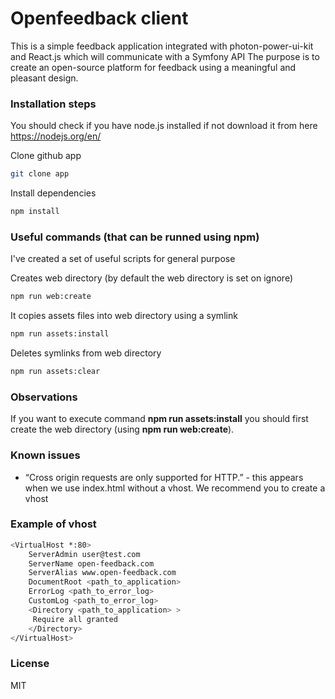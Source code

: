 # Openfeedback client

This is a simple feedback application integrated with photon-power-ui-kit and React.js which will communicate with a Symfony API
The purpose is to create an open-source platform for feedback using a meaningful and pleasant design.

### Installation steps
You should check if you have node.js installed if not download it from here https://nodejs.org/en/

Clone github app
```sh
git clone app
```
Install dependencies
```sh
npm install
```
### Useful commands (that can be runned using npm)
I've created a set of useful scripts for general purpose

Creates web directory (by default the web directory is set on ignore)
```sh
npm run web:create
```

It copies assets files into web directory using a symlink
```sh
npm run assets:install
```

Deletes symlinks from web directory
```sh
npm run assets:clear
```

### Observations
If you want to execute command **npm run assets:install** you should first create the web directory (using **npm run web:create**).


### Known issues
* “Cross origin requests are only supported for HTTP.” - this appears when we use index.html without a vhost. We recommend you to create a vhost

### Example of vhost
```sh
<VirtualHost *:80>
    ServerAdmin user@test.com
    ServerName open-feedback.com
    ServerAlias www.open-feedback.com
    DocumentRoot <path_to_application>
    ErrorLog <path_to_error_log>
    CustomLog <path_to_error_log>
    <Directory <path_to_application> >
     Require all granted
    </Directory>
</VirtualHost>
```

### License
MIT
